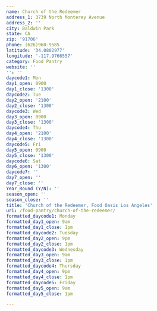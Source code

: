 ```yaml
---
name: Church of the Redeemer
address_1: 3739 North Monterey Avenue
address_2: ''
city: Baldwin Park
state: CA
zip: '91706'
phone: (626)960-9585
latitude: '34.0802977'
longitude: '-117.9766557'
category: Food Pantry
website: ''
'': ''
daycode1: Mon
day1_open: 0900
day1_close: '1300'
daycode2: Tue
day2_open: '2100'
day2_close: '1300'
daycode3: Wed
day3_open: 0900
day3_close: '1300'
daycode4: Thu
day4_open: '2100'
day4_close: '1300'
daycode5: Fri
day5_open: 0900
day5_close: '1300'
daycode6: Sat
day6_open: '1300'
daycode7: ''
day7_open: ''
day7_close: ''
Year_Round (Y/N): ''
season_open: ''
season_close: ''
title: 'Church of the Redeemer, Food Oasis Los Angeles'
uri: /food-pantry/church-of-the-redeemer/
formatted_daycode1: Monday
formatted_day1_open: 9am
formatted_day1_close: 1pm
formatted_daycode2: Tuesday
formatted_day2_open: 9pm
formatted_day2_close: 1pm
formatted_daycode3: Wednesday
formatted_day3_open: 9am
formatted_day3_close: 1pm
formatted_daycode4: Thursday
formatted_day4_open: 9pm
formatted_day4_close: 1pm
formatted_daycode5: Friday
formatted_day5_open: 9am
formatted_day5_close: 1pm

---
```

